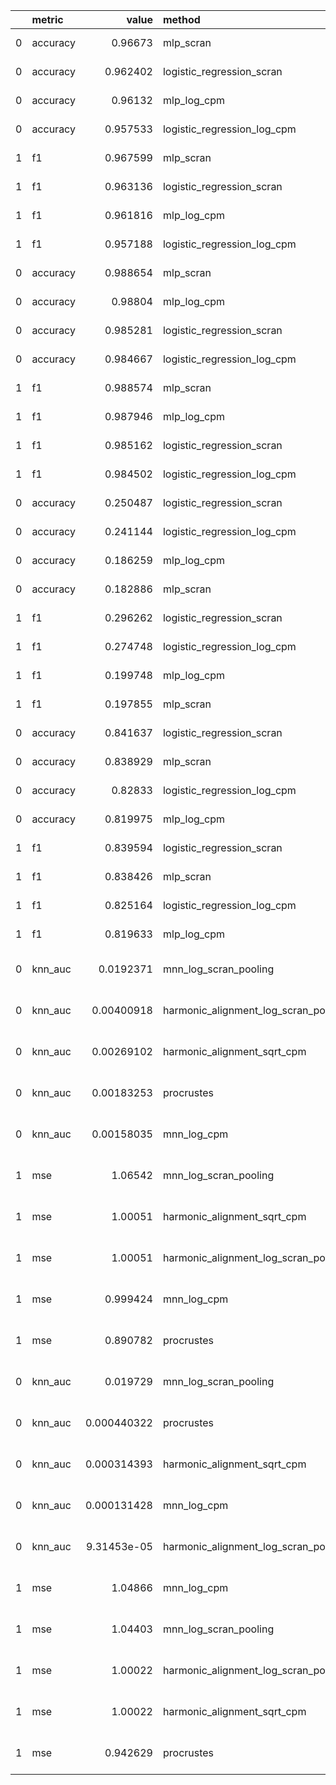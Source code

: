 |    | metric   |       value | method                               | task                        |   memory_mb |   memory_leaked_mb |   runtime_s | dataset             |
|---:|:---------|------------:|:-------------------------------------|:----------------------------|------------:|-------------------:|------------:|:--------------------|
|  0 | accuracy | 0.96673     | mlp_scran                            | Label Projection            |    11480.3  |         1583.9     |   8032.8    | pancreas_batch      |
|  0 | accuracy | 0.962402    | logistic_regression_scran            | Label Projection            |     9715.58 |         2859.99    |   6131.92   | pancreas_batch      |
|  0 | accuracy | 0.96132     | mlp_log_cpm                          | Label Projection            |    10374.1  |         1193.23    |   1247.76   | pancreas_batch      |
|  0 | accuracy | 0.957533    | logistic_regression_log_cpm          | Label Projection            |     7388.76 |         1234.49    |   3832.58   | pancreas_batch      |
|  1 | f1       | 0.967599    | mlp_scran                            | Label Projection            |    11480.3  |         1583.9     |   8032.8    | pancreas_batch      |
|  1 | f1       | 0.963136    | logistic_regression_scran            | Label Projection            |     9715.58 |         2859.99    |   6131.92   | pancreas_batch      |
|  1 | f1       | 0.961816    | mlp_log_cpm                          | Label Projection            |    10374.1  |         1193.23    |   1247.76   | pancreas_batch      |
|  1 | f1       | 0.957188    | logistic_regression_log_cpm          | Label Projection            |     7388.76 |         1234.49    |   3832.58   | pancreas_batch      |
|  0 | accuracy | 0.988654    | mlp_scran                            | Label Projection            |    11596    |         -129.852   |   2042.24   | pancreas_random     |
|  0 | accuracy | 0.98804     | mlp_log_cpm                          | Label Projection            |    11859.4  |         1192.83    |   1125.12   | pancreas_random     |
|  0 | accuracy | 0.985281    | logistic_regression_scran            | Label Projection            |    11829.9  |         -366.125   |   2839.29   | pancreas_random     |
|  0 | accuracy | 0.984667    | logistic_regression_log_cpm          | Label Projection            |    12093.3  |         1193.82    |   1216.17   | pancreas_random     |
|  1 | f1       | 0.988574    | mlp_scran                            | Label Projection            |    11596    |         -129.852   |   2042.24   | pancreas_random     |
|  1 | f1       | 0.987946    | mlp_log_cpm                          | Label Projection            |    11859.4  |         1192.83    |   1125.12   | pancreas_random     |
|  1 | f1       | 0.985162    | logistic_regression_scran            | Label Projection            |    11829.9  |         -366.125   |   2839.29   | pancreas_random     |
|  1 | f1       | 0.984502    | logistic_regression_log_cpm          | Label Projection            |    12093.3  |         1193.82    |   1216.17   | pancreas_random     |
|  0 | accuracy | 0.250487    | logistic_regression_scran            | Label Projection            |    14136.6  |          267.969   |   2515.71   | zebrafish_labels    |
|  0 | accuracy | 0.241144    | logistic_regression_log_cpm          | Label Projection            |     6784.05 |          377.191   |    476.718  | zebrafish_labels    |
|  0 | accuracy | 0.186259    | mlp_log_cpm                          | Label Projection            |     6371.76 |          376.219   |     96.3792 | zebrafish_labels    |
|  0 | accuracy | 0.182886    | mlp_scran                            | Label Projection            |    13841.3  |          898.965   |   1319.6    | zebrafish_labels    |
|  1 | f1       | 0.296262    | logistic_regression_scran            | Label Projection            |    14136.6  |          267.969   |   2515.71   | zebrafish_labels    |
|  1 | f1       | 0.274748    | logistic_regression_log_cpm          | Label Projection            |     6784.05 |          377.191   |    476.718  | zebrafish_labels    |
|  1 | f1       | 0.199748    | mlp_log_cpm                          | Label Projection            |     6371.76 |          376.219   |     96.3792 | zebrafish_labels    |
|  1 | f1       | 0.197855    | mlp_scran                            | Label Projection            |    13841.3  |          898.965   |   1319.6    | zebrafish_labels    |
|  0 | accuracy | 0.841637    | logistic_regression_scran            | Label Projection            |    14185.7  |          301.129   |   1237.9    | zebrafish_random    |
|  0 | accuracy | 0.838929    | mlp_scran                            | Label Projection            |    13922.1  |          603.562   |   1101.95   | zebrafish_random    |
|  0 | accuracy | 0.82833     | logistic_regression_log_cpm          | Label Projection            |     6540.18 |          376.273   |     50.3583 | zebrafish_random    |
|  0 | accuracy | 0.819975    | mlp_log_cpm                          | Label Projection            |     6183.93 |          376.273   |     64.0222 | zebrafish_random    |
|  1 | f1       | 0.839594    | logistic_regression_scran            | Label Projection            |    14185.7  |          301.129   |   1237.9    | zebrafish_random    |
|  1 | f1       | 0.838426    | mlp_scran                            | Label Projection            |    13922.1  |          603.562   |   1101.95   | zebrafish_random    |
|  1 | f1       | 0.825164    | logistic_regression_log_cpm          | Label Projection            |     6540.18 |          376.273   |     50.3583 | zebrafish_random    |
|  1 | f1       | 0.819633    | mlp_log_cpm                          | Label Projection            |     6183.93 |          376.273   |     64.0222 | zebrafish_random    |
|  0 | knn_auc  | 0.0192371   | mnn_log_scran_pooling                | Multimodal Data Integration |   392598    |          469.57    |    299.433  | scicar_cell_lines   |
|  0 | knn_auc  | 0.00400918  | harmonic_alignment_log_scran_pooling | Multimodal Data Integration |    10403    |          933.652   |    355.739  | scicar_cell_lines   |
|  0 | knn_auc  | 0.00269102  | harmonic_alignment_sqrt_cpm          | Multimodal Data Integration |     7808.71 |          688.152   |    143.401  | scicar_cell_lines   |
|  0 | knn_auc  | 0.00183253  | procrustes                           | Multimodal Data Integration |     5452.34 |            0.34375 |     17.5809 | scicar_cell_lines   |
|  0 | knn_auc  | 0.00158035  | mnn_log_cpm                          | Multimodal Data Integration |   358310    |          134.586   |    101.913  | scicar_cell_lines   |
|  1 | mse      | 1.06542     | mnn_log_scran_pooling                | Multimodal Data Integration |   392598    |          469.57    |    299.433  | scicar_cell_lines   |
|  1 | mse      | 1.00051     | harmonic_alignment_sqrt_cpm          | Multimodal Data Integration |     7808.71 |          688.152   |    143.401  | scicar_cell_lines   |
|  1 | mse      | 1.00051     | harmonic_alignment_log_scran_pooling | Multimodal Data Integration |    10403    |          933.652   |    355.739  | scicar_cell_lines   |
|  1 | mse      | 0.999424    | mnn_log_cpm                          | Multimodal Data Integration |   358310    |          134.586   |    101.913  | scicar_cell_lines   |
|  1 | mse      | 0.890782    | procrustes                           | Multimodal Data Integration |     5452.34 |            0.34375 |     17.5809 | scicar_cell_lines   |
|  0 | knn_auc  | 0.019729    | mnn_log_scran_pooling                | Multimodal Data Integration |   429002    |          736.094   |    473.523  | scicar_mouse_kidney |
|  0 | knn_auc  | 0.000440322 | procrustes                           | Multimodal Data Integration |     6056.96 |           30.9297  |     37.9718 | scicar_mouse_kidney |
|  0 | knn_auc  | 0.000314393 | harmonic_alignment_sqrt_cpm          | Multimodal Data Integration |    22236.3  |         3897.51    |   1416.68   | scicar_mouse_kidney |
|  0 | knn_auc  | 0.000131428 | mnn_log_cpm                          | Multimodal Data Integration |   372573    |          136.637   |    274.892  | scicar_mouse_kidney |
|  0 | knn_auc  | 9.31453e-05 | harmonic_alignment_log_scran_pooling | Multimodal Data Integration |    22347.9  |         3370.47    |   1796.5    | scicar_mouse_kidney |
|  1 | mse      | 1.04866     | mnn_log_cpm                          | Multimodal Data Integration |   372573    |          136.637   |    274.892  | scicar_mouse_kidney |
|  1 | mse      | 1.04403     | mnn_log_scran_pooling                | Multimodal Data Integration |   429002    |          736.094   |    473.523  | scicar_mouse_kidney |
|  1 | mse      | 1.00022     | harmonic_alignment_log_scran_pooling | Multimodal Data Integration |    22347.9  |         3370.47    |   1796.5    | scicar_mouse_kidney |
|  1 | mse      | 1.00022     | harmonic_alignment_sqrt_cpm          | Multimodal Data Integration |    22236.3  |         3897.51    |   1416.68   | scicar_mouse_kidney |
|  1 | mse      | 0.942629    | procrustes                           | Multimodal Data Integration |     6056.96 |           30.9297  |     37.9718 | scicar_mouse_kidney |